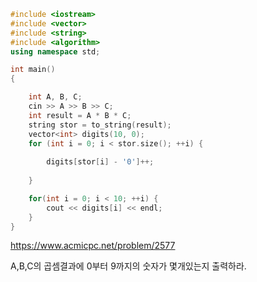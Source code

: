 ```cpp
#include <iostream>
#include <vector>
#include <string>
#include <algorithm>
using namespace std;

int main()
{

	int A, B, C;
	cin >> A >> B >> C;
	int result = A * B * C;
	string stor = to_string(result);
	vector<int> digits(10, 0);
	for (int i = 0; i < stor.size(); ++i) {
		
		digits[stor[i] - '0']++;
		
	}

	for(int i = 0; i < 10; ++i) {
		cout << digits[i] << endl;
	}
}

```


https://www.acmicpc.net/problem/2577

A,B,C의 곱셈결과에 0부터 9까지의 숫자가 몇개있는지 출력하라.